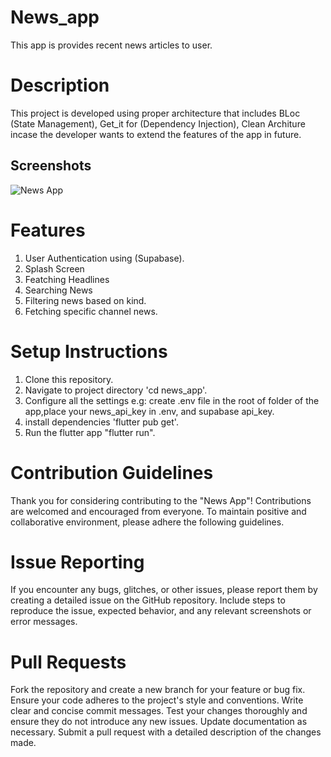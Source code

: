 # News_app
This app is provides recent news articles to user.

# Description
This project is developed using proper architecture that includes BLoc (State Management), Get_it for (Dependency Injection), Clean Architure incase the developer wants to extend the features of the app in future. 

## Screenshots

![News App](https://github.com/user-attachments/assets/8b1b2685-2693-4509-a448-37b09680da56)

# Features
1. User Authentication using (Supabase).
2. Splash Screen
3. Featching Headlines
4. Searching News
5. Filtering news based on kind.
6. Fetching specific channel news.

# Setup Instructions

1. Clone this repository.
2. Navigate to project directory 'cd news_app'.
3. Configure all the settings e.g: create .env file in the root of folder of the app,place your news_api_key in .env, and supabase api_key.
4. install dependencies 'flutter pub get'.
5. Run the flutter app "flutter run".
# Contribution Guidelines
  Thank you for considering contributing to the "News App"! Contributions are welcomed and encouraged from everyone. To maintain positive and collaborative environment, please adhere the       following guidelines.
# Issue Reporting
If you encounter any bugs, glitches, or other issues, please report them by creating a detailed issue on the GitHub repository. Include steps to reproduce the issue, expected behavior, and any relevant screenshots or error messages.
# Pull Requests
Fork the repository and create a new branch for your feature or bug fix. Ensure your code adheres to the project's style and conventions. Write clear and concise commit messages. Test your changes thoroughly and ensure they do not introduce any new issues. Update documentation as necessary. Submit a pull request with a detailed description of the changes made.
